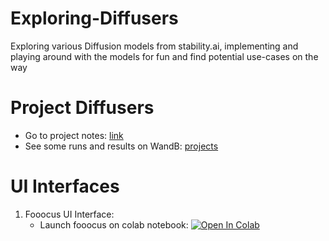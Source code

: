 # Exploring-Diffusers
Exploring various Diffusion models from stability.ai, implementing and playing around with the models for fun and find potential use-cases on the way

# Project Diffusers
- Go to project notes: [link](/project-diffusers/README.md)
- See some runs and results on WandB: [projects](https://wandb.ai/mratanusarkar/projects)

# UI Interfaces
1. Fooocus UI Interface:
    - Launch fooocus on colab notebook: <a href="https://colab.research.google.com/github/mratanusarkar/Exploring-Diffusers/project-diffusers/ui-interfaces/fooocus/fooocus.ipynb" target="_parent"><img src="https://colab.research.google.com/assets/colab-badge.svg" alt="Open In Colab"/></a>
